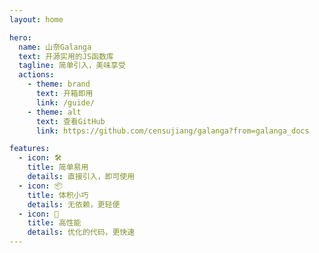 ```yaml
---
layout: home

hero:
  name: 山奈Galanga
  text: 开源实用的JS函数库
  tagline: 简单引入，美味享受
  actions:
    - theme: brand
      text: 开箱即用
      link: /guide/
    - theme: alt
      text: 查看GitHub
      link: https://github.com/censujiang/galanga?from=galanga_docs

features:
  - icon: 🛠️
    title: 简单易用
    details: 直接引入，即可使用
  - icon: 📦
    title: 体积小巧
    details: 无依赖，更轻便
  - icon: 🚀
    title: 高性能
    details: 优化的代码，更快速
---
```

